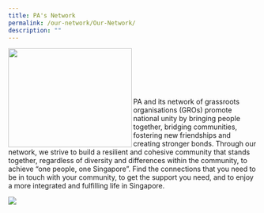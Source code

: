 ```yaml
---
title: PA's Network
permalink: /our-network/Our-Network/
description: ""
---
```

<img style="height:200px;width:250px"  align="left" src="/images/Our%20Network/Community%20Club/MacPherson%20CC%20Photograph.jpg"><br><br><br><br><br>

PA and its network of grassroots organisations (GROs) promote national unity by bringing people together, bridging communities, fostering new friendships and creating stronger bonds. Through our network, we strive to build a resilient and cohesive community that stands together, regardless of diversity and differences within the community, to achieve “one people, one Singapore”. Find the connections that you need to be in touch with your community, to get the support you need, and to enjoy a more integrated and fulfilling life in Singapore.


![](/images/Our%20Network/Community%20Club/MacPherson%20CC%20Photograph.jpg)
